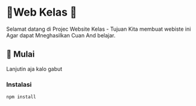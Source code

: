 # 🌟Web Kelas  🌟

Selamat datang di Projec Website Kelas - Tujuan Kita membuat webiste ini Agar dapat Mneghasilkan Cuan And belajar.

## 🚀 Mulai

Lanjutin aja kalo gabut

### Instalasi

```bash
npm install
